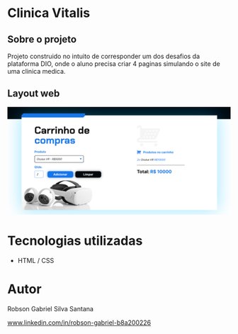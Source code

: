 # Clinica Vitalis


## Sobre o projeto

Projeto construido no intuito de corresponder um dos desafios da plataforma DIO, onde o aluno precisa criar 4 paginas simulando o site de uma clinica medica.
## Layout web
![Web 1](https://github.com/Cyber-L4b/Carrinho-compras/blob/main/assets/Layout.png)

# Tecnologias utilizadas
- HTML / CSS


# Autor

Robson Gabriel Silva Santana

www.linkedin.com/in/robson-gabriel-b8a200226
